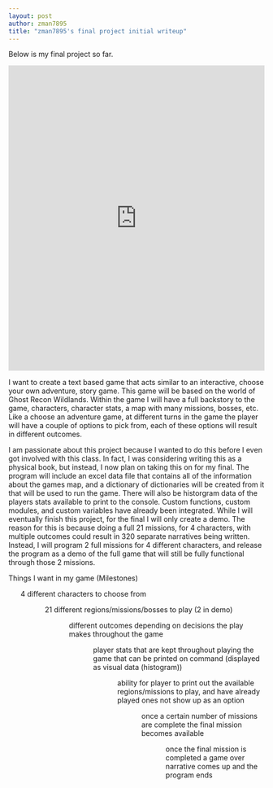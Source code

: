 ```yaml
---
layout: post
author: zman7895
title: "zman7895's final project initial writeup"
---
```


Below is my final project so far.

<iframe src="https://trinket.io/embed/python3/5774552628" width="100%" height="600" frameborder="0" marginwidth="0" marginheight="0" allowfullscreen></iframe>


I want to create a text based game that acts similar to an interactive, choose your own adventure, story game. This game will be based on the world of Ghost Recon Wildlands. Within the game I will have a full backstory to the game, characters, character stats, a map with many missions, bosses, etc. Like a choose an adventure game, at different turns in the game the player will have a couple of options to pick from, each of these options will result in different outcomes.


I am passionate about this project because I wanted to do this before I even got involved with this class. In fact, I was considering writing this as a physical book, but instead, I now plan on taking this on for my final. The program will include an excel data file that contains all of the information about the games map, and a dictionary of dictionaries will be created from it that will be used to run the game. There will also be historgram data of the players stats available to print to the console. Custom functions, custom modules, and custom variables have already been integrated. While I will eventually finish this project, for the final I will only create a demo. The reason for this is because doing a full 21 missions, for 4 characters, with multiple outcomes could result in 320 separate narratives being written. Instead, I will program 2 full missions for 4 different characters, and release the program as a demo of the full game that will still be fully functional through those 2 missions.


Things I want in my game (Milestones)
<ul> 4 different characters to choose from <ul>
<ul> 21 different regions/missions/bosses to play (2 in demo) <ul>
<ul> different outcomes depending on decisions the play makes throughout the game <ul>
<ul> player stats that are kept throughout playing the game that can be printed on command (displayed as visual data (histogram)) <ul>
<ul> ability for player to print out the available regions/missions to play, and have already played ones not show up as an option <ul>
<ul> once a certain number of missions are complete the final mission becomes available <ul>
<ul> once the final mission is completed a game over narrative comes up and the program ends <ul>
